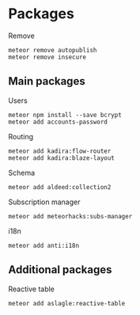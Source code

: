 # Packages

Remove

```
meteor remove autopublish
meteor remove insecure
```

## Main packages

Users

```
meteor npm install --save bcrypt
meteor add accounts-password
```

Routing

```
meteor add kadira:flow-router
meteor add kadira:blaze-layout
```

Schema

```
meteor add aldeed:collection2
```

Subscription manager

```
meteor add meteorhacks:subs-manager
```

i18n

```
meteor add anti:i18n
```

## Additional packages

Reactive table

```
meteor add aslagle:reactive-table
```
